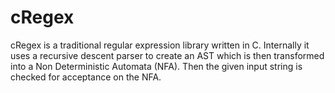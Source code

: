 # cRegex

cRegex is a traditional regular expression library written in C. Internally it uses a recursive descent parser to create an AST which is then transformed into a Non Deterministic Automata (NFA). Then the given input string is checked for acceptance on the NFA.

